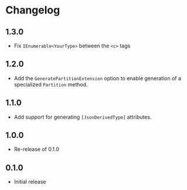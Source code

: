 # Changelog
## 1.3.0
* Fix `IEnumerable<YourType>` between the `<c>` tags

## 1.2.0
* Add the `GeneratePartitionExtension` option to enable generation of a specialized `Partition` method.

## 1.1.0
* Add support for generating `[JsonDerivedType]` attributes.

## 1.0.0
* Re-release of 0.1.0

## 0.1.0
* Initial release

